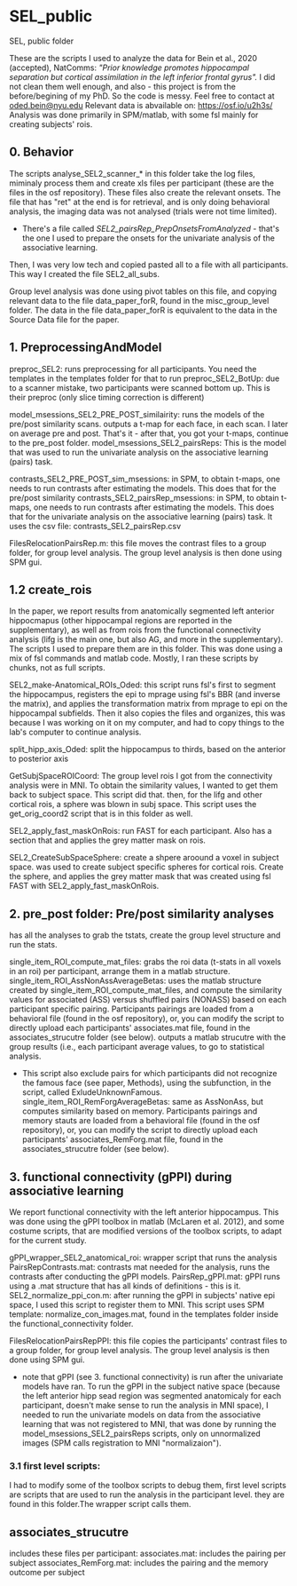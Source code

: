 # SEL_public

SEL, public folder

These are the scripts I used to analyze the data for Bein et al., 2020 (accepted), NatComms: *"Prior knowledge promotes hippocampal separation but cortical assimilation in the left inferior frontal gyrus".* I did not clean them well enough, and also - this project is from the before/begining of my PhD. So the code is messy. Feel free to contact at oded.bein@nyu.edu Relevant data is abvailable on: https://osf.io/u2h3s/
Analysis was done primarily in SPM/matlab, with some fsl mainly for creating subjects' rois.

## 0. Behavior
The scripts analyse_SEL2_scanner_* in this folder take the log files, miminaly process them and create xls files per participant (these are the files in the osf repository).
These files also create the relevant onsets.
The file that has "ret" at the end is for retrieval, and is only doing behavioral analysis, the imaging data was not analysed (trials were not time limited).

* There's a file called _SEL2_pairsRep_PrepOnsetsFromAnalyzed_ - that's the one I used to prepare the onsets for the univariate analysis of the associative learning.

Then, I was very low tech and copied pasted all to a file with all participants. This way I created the file SEL2_all_subs.

Group level analysis was done using pivot tables on this file, and copying relevant data to the file data_paper_forR, found in the misc_group_level folder. The data in the file data_paper_forR is equivalent to the data in the Source Data file for the paper.

## 1. PreprocessingAndModel

preproc_SEL2: runs preprocessing for all participants. You need the templates in the templates folder for that to run
preproc_SEL2_BotUp: due to a scanner mistake, two participants were scanned bottom up. This is their preproc (only slice timing correction is different)

model_msessions_SEL2_PRE_POST_similairity: runs the models of the pre/post similarity scans. outputs a t-map for each face, in each scan. I later on average pre and post. That's it - after that, you got your t-maps, continue to the pre_post folder.
model_msessions_SEL2_pairsReps: This is the model that was used to run the univariate analysis on the associative learning (pairs) task.

contrasts_SEL2_PRE_POST_sim_msessions: in SPM, to obtain t-maps, one needs to run contrasts after estimating the models. This does that for the pre/post similarity
contrasts_SEL2_pairsRep_msessions: in SPM, to obtain t-maps, one needs to run contrasts after estimating the models. This does that for the univariate analysis on the associative learning (pairs) task. It uses the csv file: contrasts_SEL2_pairsRep.csv

FilesRelocationPairsRep.m: this file moves the contrast files to a group folder, for group level analysis. The group level analysis is then done using SPM gui.

## 1.2 create_rois
In the paper, we report results from anatomically segmented left anterior hippocmapus (other hippocampal regions are reported in the supplementary), as well as from rois from the functional connectivity analysis (lifg is the main one, but also AG, and more in the supplementary). The scripts I used to prepare them are in this folder.
This was done using a mix of fsl commands and matlab code.
Mostly, I ran these scripts by chunks, not as full scripts.

SEL2_make-Anatomical_ROIs_Oded: this script runs fsl's first to segment the hippocampus, registers the epi to mprage using fsl's BBR (and inverse the matrix), and applies the transformation matrix from mprage to epi on the hippocampal subfields. Then it also copies the files and organizes, this was because I was working on it on my computer, and had to copy things to the lab's computer to continue analysis.

split_hipp_axis_Oded: split the hippocampus to thirds, based on the anterior to posterior axis

GetSubjSpaceROICoord: The group level rois I got from the connectivity analysis were in MNI. To obtain the similarity values, I wanted to get them back to subject space. This script did that. then, for the lifg and other cortical rois, a sphere was blown in subj space. This script uses the get_orig_coord2 script that is in this folder as well.


SEL2_apply_fast_maskOnRois: run FAST for each participant. Also has a section that and applies the grey matter mask on rois.

SEL2_CreateSubSpaceSphere: create a shpere aroound a voxel in subject space. was used to create subject specific spheres for cortical rois. Create the sphere, and applies the grey matter mask that was created using fsl FAST with SEL2_apply_fast_maskOnRois.

## 2. pre_post folder: Pre/post similarity analyses
has all the analyses to grab the tstats, create the group level structure and run the stats.

single_item_ROI_compute_mat_files: grabs the roi data (t-stats in all voxels in an roi) per participant, arrange them in a matlab structure.
single_item_ROI_AssNonAssAverageBetas: uses the matlab structure created by single_item_ROI_compute_mat_files, and compute the similarity values for associated (ASS) versus shuffled pairs (NONASS) based on each participant specific pairing. Participants pairings are loaded from a behavioral file (found in the osf repository), or, you can modify the script to directly upload each participants' associates.mat file, found in the associates_strucutre folder (see below). outputs a matlab strucutre with the group results (i.e., each participant average values, to go to statistical analysis.
* This script also exclude pairs for which participants did not recognize the famous face (see paper, Methods), using the subfunction, in the script, called ExludeUnknownFamous.
single_item_ROI_RemForgAverageBetas: same as AssNonAss, but computes similarity based on memory. Participants pairings and memory stauts are loaded from a behavioral file (found in the osf repository), or, you can modify the script to directly upload each participants' associates_RemForg.mat file, found in the associates_strucutre folder (see below).

## 3. functional connectivity (gPPI) during associative learning
We report functional connectivity with the left anterior hippocampus. This was done using the gPPI toolbox in matlab (McLaren et al. 2012), and some costume scripts, that are modified versions of the toolbox scripts, to adapt for the current study.

gPPI_wrapper_SEL2_anatomical_roi: wrapper script that runs the analysis
PairsRepContrasts.mat: contrasts mat needed for the analysis, runs the contrasts after conducting the gPPI models.
PairsRep_gPPI.mat: gPPI runs using a .mat structure that has all kinds of definitions - this is it.
SEL2_normalize_ppi_con.m: after running the gPPI in subjects' native epi space, I used this script to register them to MNI. This script uses SPM template: normalize_con_images.mat, found in the templates folder inside the functional_connectivity folder.

FilesRelocationPairsRepPPI: this file copies the participants' contrast files to a group folder, for group level analysis. The group level analysis is then done using SPM gui.

* note that gPPI (see 3. functional connectivity) is run after the univariate models have ran. To run the gPPI in the subject native space (because the left anterior hipp sead region was segmented anatomicaly for each participant, doesn't make sense to run the analysis in MNI space), I needed to run the univariate models on data from the associative learning that was not registered to MNI, that was done by running the model_msessions_SEL2_pairsReps scripts, only on unnormalized images (SPM calls registration to MNI "normalizaion").

### 3.1 first level scripts:
I had to modify some of the toolbox scripts to debug them, first level scripts are scripts that are used to run the analysis in the participant level. they are found in this folder.The wrapper script calls them.

## associates_strucutre
includes these files per participant:
associates.mat: includes the pairing per subject
associates_RemForg.mat: includes the pairing and the memory outcome per subject
